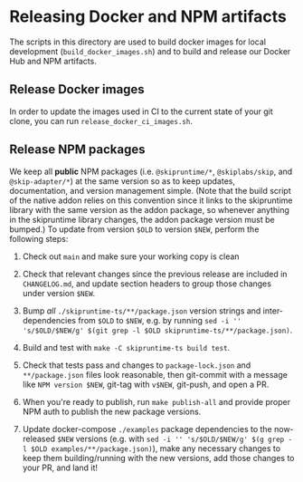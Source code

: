 # Releasing Docker and NPM artifacts

The scripts in this directory are used to build docker images for local
development (`build_docker_images.sh`) and to build and release our Docker Hub
and NPM artifacts.

## Release Docker images

In order to update the images used in CI to the current state of your git
clone, you can run `release_docker_ci_images.sh`.

## Release NPM packages

We keep all **public** NPM packages (i.e. `@skipruntime/*`, `@skiplabs/skip`,
and `@skip-adapter/*`) at the same version so as to keep updates, documentation,
and version management simple.  (Note that the build script of the native addon
relies on this convention since it links to the skipruntime library with the same
version as the addon package, so whenever anything in the skipruntime library
changes, the addon package version must be bumped.)  To update from version
`$OLD` to version `$NEW`, perform the following steps:

1. Check out `main` and make sure your working copy is clean

2. Check that relevant changes since the previous release are included in
   `CHANGELOG.md`, and update section headers to group those changes under
   version `$NEW`.

3. Bump _all_ `./skipruntime-ts/**/package.json` version strings and
   inter-dependencies from `$OLD` to `$NEW`, e.g. by running `sed -i ''
   's/$OLD/$NEW/g' $(git grep -l $OLD skipruntime-ts/**/package.json)`.

4. Build and test with `make -C skipruntime-ts build test`.

5. Check that tests pass and changes to `package-lock.json` and
   `**/package.json` files look reasonable, then git-commit with a message like `NPM
   version $NEW`, git-tag with `v$NEW`, git-push, and open a PR.

6. When you're ready to publish, run `make publish-all` and provide proper NPM
   auth to publish the new package versions.

7. Update docker-compose `./examples` package dependencies to the now-released
   `$NEW` versions (e.g. with `sed -i '' 's/$OLD/$NEW/g' $(g grep -l $OLD
   examples/**/package.json)`), make any necessary changes to keep them
   building/running with the new versions, add those changes to your PR, and
   land it!

